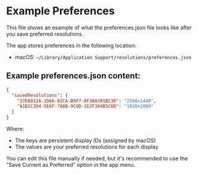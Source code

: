# Example Preferences

This file shows an example of what the preferences.json file looks like after you save preferred resolutions.

The app stores preferences in the following location:
- macOS: `~/Library/Application Support/resolutions/preferences.json`

## Example preferences.json content:

```json
{
  "savedResolutions": {
    "37D8832A-2D66-02CA-B9F7-8F30A301B230": "2560x1440",
    "A1B2C3D4-5E6F-7A8B-9C0D-1E2F3A4B5C6D": "1920x1080"
  }
}
```

Where:
- The keys are persistent display IDs (assigned by macOS)
- The values are your preferred resolutions for each display

You can edit this file manually if needed, but it's recommended to use the "Save Current as Preferred" option in the app menu.
